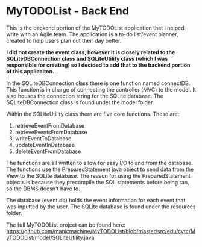 # MyTODOList - Back End
This is the backend portion of the MyTODOList application that I helped write with an Agile team. The application is a to-do list/event planner, created to help users plan out their day better. 

**I did not create the event class, however it is closely related to the SQLiteDBConnection class and SQLiteUtility class (which I was responsible for creating) so I decided to add that to the backend portion of this applicaiton.**

In the SQLiteDBConnection class there is one function named connectDB. This function is in charge of connecting the controller (MVC) to the model. It also houses the connection string for the SQLite database. The SQLiteDBConnection class is found under the model folder.

Within the SQLiteUtility class there are five core functions. These are:

1. retrieveEventFromDatabase
2. retrieveEventsFromDatabase
3. writeEventToDatabase
4. updateEventInDatabase
5. deleteEventFromDatabase

The functions are all written to allow for easy I/O to and from the database. The functions use the PreparedStatement java object to send data from the View to the SQLite database. The reason for using the PreparedStatement objects is because they precompile the SQL statements before being ran, so the DBMS doesn't have to. 

The database (event.db) holds the event information for each event that was inputted by the user. The SQLite database is found under the resources folder.

The full MyTODOList project can be found here: https://github.com/manicmachine/MyTODOList/blob/master/src/edu/cvtc/MyTODOList/model/SQLiteUtility.java


